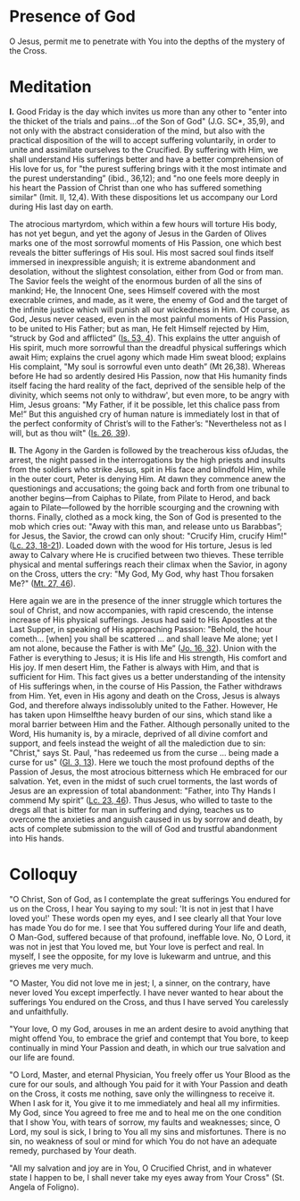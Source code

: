 # Presence of God

O Jesus, permit me to penetrate with You into the depths of the mystery of the Cross.

# Meditation

**I.** Good Friday is the day which invites us more than any other to "enter into the thicket of the trials and pains...of the Son of God" (J.G. SC*, 35,9), and not only with the abstract consideration of the mind, but also with the practical disposition of the will to accept suffering voluntarily, in order to unite and assimilate ourselves to the Crucified. By suffering with Him, we shall understand His sufferings better and have a better comprehension of His love for us, for "the purest suffering brings with it the most intimate and the purest understanding” (ibid., 36,12); and "no one feels more deeply in his heart the Passion of Christ than one who has suffered something similar" (Imit. II, 12,4). With these dispositions let us accompany our Lord during His last day on earth.

The atrocious martyrdom, which within a few hours will torture His body, has not yet begun, and yet the agony of Jesus in the Garden of Olives marks one of the most sorrowful moments of His Passion, one which best reveals the bitter sufferings of His soul. His most sacred soul finds itself immersed in inexpressible anguish; it is extreme abandonment and desolation, without the slightest consolation, either from God or from man. The Savior feels the weight of the enormous burden of all the sins of mankind; He, the Innocent One, sees Himself covered with the most execrable crimes, and made, as it were, the enemy of God and the target of the infinite justice which will punish all our wickedness in Him. Of course, as God, Jesus never ceased, even in the most painful moments of His Passion, to be united to His Father; but as man, He felt Himself rejected by Him, “struck by God and afflicted” ([Is. 53, 4](https://vulgata.online/bible/Is.53?ed=DR2&vfn=DR2.Is.53.4:vs)). This explains the utter anguish of His spirit, much more sorrowful than the dreadful physical sufferings which await Him; explains the cruel agony which made Him sweat blood; explains His complaint, "My soul is sorrowful even unto death” (Mt 26,38). Whereas before He had so ardently desired His Passion, now that His humanity finds itself facing the hard reality of the fact, deprived of the sensible help of the divinity, which seems not only to withdraw', but even more, to be angry with Him, Jesus groans: "My Father, if it be possible, let this chalice pass from Me!” But this anguished cry of human nature is immediately lost in that of the perfect conformity of Christ’s will to the Father’s: "Nevertheless not as I will, but as thou wilt" ([Is. 26, 39](https://vulgata.online/bible/Is.26?ed=DR2&vfn=DR2.Is.26.39:vs)).

**II.** The Agony in the Garden is followed by the treacherous kiss ofJudas, the arrest, the night passed in the interrogations by the high priests and insults from the soldiers who strike Jesus, spit in His face and blindfold Him, while in the outer court, Peter is denying Him. At dawn they commence anew the questionings and accusations; the going back and forth from one tribunal to another begins—from Caiphas to Pilate, from Pilate to Herod, and back again to Pilate—followed by the horrible scourging and the crowning with thorns. Finally, clothed as a mock king, the Son of God is presented to the mob which cries out: "Away with this man, and release unto us Barabbas”; for Jesus, the Savior, the crowd can only shout: "Crucify Him, crucify Him!" ([Lc. 23, 18-21](https://vulgata.online/bible/Lc.23?ed=DR2&vfn=DR2.Lc.23.18-21:vs)). Loaded down with the wood for His torture, Jesus is led away to Calvary where He is crucified between two thieves. These terrible physical and mental sufferings reach their climax when the Savior, in agony on the Cross, utters the cry: "My God, My God, why hast Thou forsaken Me?" ([Mt. 27, 46](https://vulgata.online/bible/Mt.27?ed=DR2&vfn=DR2.Mt.27.46:vs)).

Here again we are in the presence of the inner struggle which tortures the soul of Christ, and now accompanies, with rapid crescendo, the intense increase of His physical sufferings. Jesus had said to His Apostles at the Last Supper, in speaking of His approaching Passion: "Behold, the hour cometh... \[when\] you shall be scattered ... and shall leave Me alone; yet I am not alone, because the Father is with Me” ([Jo. 16, 32](https://vulgata.online/bible/Jo.16?ed=DR2&vfn=DR2.Jo.16.32:vs)). Union with the Father is everything to Jesus; it is His life and His strength, His comfort and His joy. If men desert Him, the Father is always with Him, and that is sufficient for Him. This fact gives us a better understanding of the intensity of His sufferings when, in the course of His Passion, the Father withdraws from Him. Yet, even in His agony and death on the Cross, Jesus is always God, and therefore always indissolubly united to the Father. However, He has taken upon Himselfthe heavy burden of our sins, which stand like a moral barrier between Him and the Father. Although personally united to the Word, His humanity is, by a miracle, deprived of all divine comfort and support, and feels instead the weight of all the malediction due to sin: "Christ," says St. Paul, "has redeemed us from the curse ... being made a curse for us" ([Gl. 3, 13](https://vulgata.online/bible/Gl.3?ed=DR2&vfn=DR2.Gl.3.13:vs)). Here we touch the most profound depths of the Passion of Jesus, the most atrocious bitterness which He embraced for our salvation. Yet, even in the midst of such cruel torments, the last words of Jesus are an expression of total abandonment: "Father, into Thy Hands I commend My spirit” ([Lc. 23, 46](https://vulgata.online/bible/Lc.23?ed=DR2&vfn=DR2.Lc.23.46:vs)). Thus Jesus, who willed to taste to the dregs all that is bitter for man in suffering and dying, teaches us to overcome the anxieties and anguish caused in us by sorrow and death, by acts of complete submission to the will of God and trustful abandonment into His hands.

# Colloquy

"O Christ, Son of God, as I contemplate the great sufferings You endured for us on the Cross, I hear You saying to my soul: 'It is not in jest that I have loved you!' These words open my eyes, and I see clearly all that Your love has made You do for me. I see that You suffered during Your life and death, O Man-God, suffered because of that profound, ineffable love. No, O Lord, it was not in jest that You loved me, but Your love is perfect and real. In myself, I see the opposite, for my love is lukewarm and untrue, and this grieves me very much.

"O Master, You did not love me in jest; I, a sinner, on the contrary, have never loved You except imperfectly. I have never wanted to hear about the sufferings You endured on the Cross, and thus I have served You carelessly and unfaithfully.

"Your love, O my God, arouses in me an ardent desire to avoid anything that might offend You, to embrace the grief and contempt that You bore, to keep continually in mind Your Passion and death, in which our true salvation and our life are found.

"O Lord, Master, and eternal Physician, You freely offer us Your Blood as the cure for our souls, and although You paid for it with Your Passion and death on the Cross, it costs me nothing, save only the willingness to receive it. When I ask for it, You give it to me immediately and heal all my infirmities. My God, since You agreed to free me and to heal me on the one condition that I show You, with tears of sorrow, my faults and weaknesses; since, O Lord, my soul is sick, I bring to You all my sins and misfortunes. There is no sin, no weakness of soul or mind for which You do not have an adequate remedy, purchased by Your death.

"All my salvation and joy are in You, O Crucified Christ, and in whatever state I happen to be, I shall never take my eyes away from Your Cross" (St. Angela of Foligno).